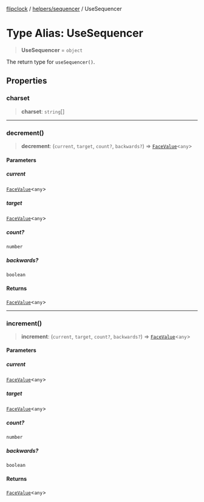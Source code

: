 [flipclock](../../../index.md) / [helpers/sequencer](../index.md) / UseSequencer

# Type Alias: UseSequencer

> **UseSequencer** = `object`

The return type for `useSequencer()`.

## Properties

### charset

> **charset**: `string`[]

***

### decrement()

> **decrement**: (`current`, `target`, `count?`, `backwards?`) => [`FaceValue`](../../../FaceValue/classes/FaceValue.md)\<`any`\>

#### Parameters

##### current

[`FaceValue`](../../../FaceValue/classes/FaceValue.md)\<`any`\>

##### target

[`FaceValue`](../../../FaceValue/classes/FaceValue.md)\<`any`\>

##### count?

`number`

##### backwards?

`boolean`

#### Returns

[`FaceValue`](../../../FaceValue/classes/FaceValue.md)\<`any`\>

***

### increment()

> **increment**: (`current`, `target`, `count?`, `backwards?`) => [`FaceValue`](../../../FaceValue/classes/FaceValue.md)\<`any`\>

#### Parameters

##### current

[`FaceValue`](../../../FaceValue/classes/FaceValue.md)\<`any`\>

##### target

[`FaceValue`](../../../FaceValue/classes/FaceValue.md)\<`any`\>

##### count?

`number`

##### backwards?

`boolean`

#### Returns

[`FaceValue`](../../../FaceValue/classes/FaceValue.md)\<`any`\>
